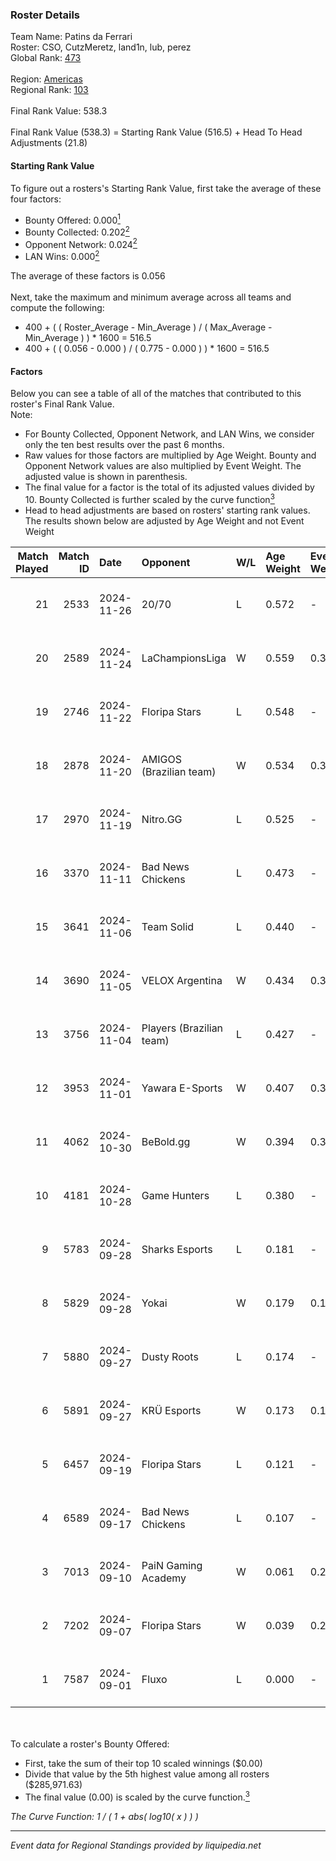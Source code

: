 ### Roster Details<br />
Team Name: Patins da Ferrari<br />
Roster: CSO, CutzMeretz, land1n, lub, perez<br />
Global Rank: [473](../../standings_global_2025_02_28.md)<br />
<br />
Region: [Americas]( ../../standings_americas_2025_02_28.md)<br />
Regional Rank: [103]( ../../standings_americas_2025_02_28.md)<br />
<br />
Final Rank Value:  538.3<br />
<br />
Final Rank Value (538.3) = Starting Rank Value (516.5) + Head To Head Adjustments (21.8)<br />

#### Starting Rank Value<br />
To figure out a rosters's Starting Rank Value, first take the average of these four factors:<br />
- Bounty Offered: 0.000[<sup>1</sup>](#table2)
- Bounty Collected: 0.202[<sup>2</sup>](#table1)
- Opponent Network: 0.024[<sup>2</sup>](#table1)
- LAN Wins: 0.000[<sup>2</sup>](#table1)

The average of these factors is 0.056<br />
<br />
Next, take the maximum and minimum average across all teams and compute the following:<br />
- 400 + ( ( Roster_Average - Min_Average ) / ( Max_Average - Min_Average ) ) * 1600 = 516.5
- 400 + ( ( 0.056 - 0.000 ) / ( 0.775 - 0.000 ) ) * 1600 = 516.5


#### Factors<br />
Below you can see a table of all of the matches that contributed to this roster's Final Rank Value.<br />
Note:<br />

- For Bounty Collected, Opponent Network, and LAN Wins, we consider only the ten best results over the past 6 months.
- Raw values for those factors are multiplied by Age Weight. Bounty and Opponent Network values are also multiplied by Event Weight. The adjusted value is shown in parenthesis.
- The final value for a factor is the total of its adjusted values divided by 10. Bounty Collected is further scaled by the curve function[<sup>3</sup>](#curveFunction)
- Head to head adjustments are based on rosters' starting rank values. The results shown below are adjusted by Age Weight and not Event Weight
<span id="table1"></span><br />


| Match Played | Match ID | Date       | Opponent                 | W/L | Age Weight | Event Weight | Bounty Collected | Opponent Network | LAN Wins  | H2H Adj. | Roster                               |
| -: | -: | :- | :- | :- | :- | :- | :- | :- | :- | -: | :- |
|           21 |     2533 | 2024-11-26 | 20/70                    | L   | 0.572      | -            | -                | -                | -         |    -5.92 | CSO, CutzMeretz, land1n, lub, perez  |
|           20 |     2589 | 2024-11-24 | LaChampionsLiga          | W   | 0.559      | 0.371        | 0.003 (0.001)    | 0.377 (0.078)    | 0 (0.000) |    11.72 | CSO, CutzMeretz, land1n, lub, perez  |
|           19 |     2746 | 2024-11-22 | Floripa Stars            | L   | 0.548      | -            | -                | -                | -         |    -5.44 | CSO, CutzMeretz, land1n, lub, perez  |
|           18 |     2878 | 2024-11-20 | AMIGOS (Brazilian team)  | W   | 0.534      | 0.371        | 0.000 (0.000)    | 0.177 (0.035)    | 0 (0.000) |     8.33 | CSO, CutzMeretz, land1n, lub, perez  |
|           17 |     2970 | 2024-11-19 | Nitro.GG                 | L   | 0.525      | -            | -                | -                | -         |    -5.12 | CSO, CutzMeretz, land1n, lub, perez  |
|           16 |     3370 | 2024-11-11 | Bad News Chickens        | L   | 0.473      | -            | -                | -                | -         |    -4.43 | CSO, CutzMeretz, Lcm, lub, perez     |
|           15 |     3641 | 2024-11-06 | Team Solid               | L   | 0.440      | -            | -                | -                | -         |    -1.70 | CSO, CutzMeretz, Lcm, lub, perez     |
|           14 |     3690 | 2024-11-05 | VELOX Argentina          | W   | 0.434      | 0.371        | 0.000 (0.000)    | 0.187 (0.030)    | 0 (0.000) |     8.41 | CSO, CutzMeretz, Lcm, lub, perez     |
|           13 |     3756 | 2024-11-04 | Players (Brazilian team) | L   | 0.427      | -            | -                | -                | -         |    -2.88 | CSO, CutzMeretz, Lcm, lub, perez     |
|           12 |     3953 | 2024-11-01 | Yawara E-Sports          | W   | 0.407      | 0.371        | 0.002 (0.000)    | 0.537 (0.081)    | 0 (0.000) |     9.65 | CSO, CutzMeretz, Lcm, lub, perez     |
|           11 |     4062 | 2024-10-30 | BeBold.gg                | W   | 0.394      | 0.371        | 0.000 (0.000)    | 0.022 (0.003)    | 0 (0.000) |     6.92 | CSO, CutzMeretz, Lcm, lub, perez     |
|           10 |     4181 | 2024-10-28 | Game Hunters             | L   | 0.380      | -            | -                | -                | -         |    -3.10 | CSO, CutzMeretz, Lcm, lub, perez     |
|            9 |     5783 | 2024-09-28 | Sharks Esports           | L   | 0.181      | -            | -                | -                | -         |    -0.20 | CSO, CutzMeretz, jz, Lcm, perez      |
|            8 |     5829 | 2024-09-28 | Yokai                    | W   | 0.179      | 0.143        | 0.000 (0.000)    | 0.000 (0.000)    | 0 (0.000) |     2.66 | CSO, CutzMeretz, jz, Lcm, perez      |
|            7 |     5880 | 2024-09-27 | Dusty Roots              | L   | 0.174      | -            | -                | -                | -         |    -0.86 | CSO, CutzMeretz, jz, Lcm, perez      |
|            6 |     5891 | 2024-09-27 | KRÜ Esports              | W   | 0.173      | 0.143        | 0.002 (0.000)    | 0.118 (0.003)    | 0 (0.000) |     3.96 | CSO, CutzMeretz, jz, Lcm, perez      |
|            5 |     6457 | 2024-09-19 | Floripa Stars            | L   | 0.121      | -            | -                | -                | -         |    -1.11 | CSO, CutzMeretz, Misfit, perez, zede |
|            4 |     6589 | 2024-09-17 | Bad News Chickens        | L   | 0.107      | -            | -                | -                | -         |    -0.90 | CSO, CutzMeretz, Misfit, perez, zede |
|            3 |     7013 | 2024-09-10 | PaiN Gaming Academy      | W   | 0.061      | 0.262        | 0.000 (0.000)    | 0.188 (0.003)    | 0 (0.000) |     0.95 | CSO, CutzMeretz, Misfit, perez, zede |
|            2 |     7202 | 2024-09-07 | Floripa Stars            | W   | 0.039      | 0.262        | 0.001 (0.000)    | 0.327 (0.003)    | 0 (0.000) |     0.88 | CSO, CutzMeretz, Misfit, perez, zede |
|            1 |     7587 | 2024-09-01 | Fluxo                    | L   | 0.000      | -            | -                | -                | -         |    -0.00 | CSO, CutzMeretz, Maluk3, perez, prt  |

<br />
<span id="table2"></span><br />
To calculate a roster's Bounty Offered:<br />

- First, take the sum of their top 10 scaled winnings ($0.00)
- Divide that value by the 5th highest value among all rosters ($285,971.63)
- The final value (0.00) is scaled by the curve function.[<sup>3</sup>](#curveFunction)

<span id="curveFunction"></span>_The Curve Function: 1 / ( 1 + abs( log10( x ) ) )_<br />

---
_Event data for Regional Standings provided by liquipedia.net_<br />
